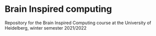 # Brain Inspired computing
Repository for the Brain Inspired Computing course at the University of Heidelberg, winter semester 2021/2022
